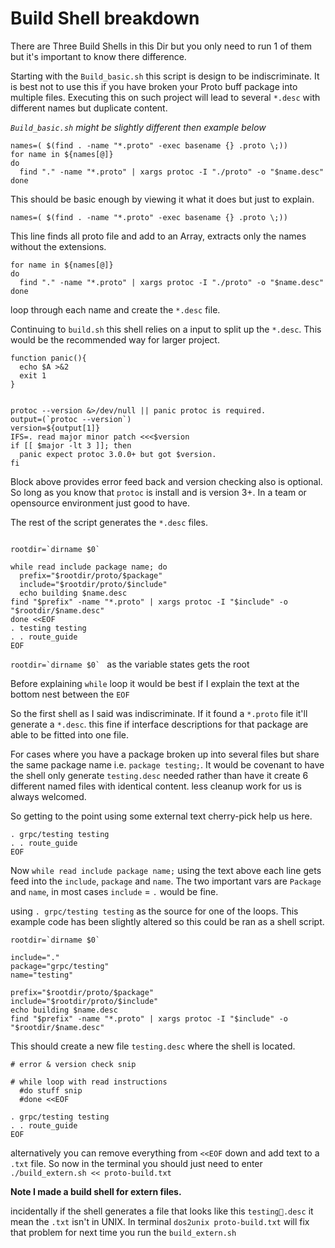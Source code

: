 # Build Shell breakdown

There are Three Build Shells in this Dir but you only need to run 1 of them but it's important to know there difference.

Starting with the `Build_basic.sh` this script is design to be indiscriminate. It is best not to use this if you have broken your Proto buff package into multiple files. Executing this on such project will lead to several `*.desc` with different names but duplicate content.

_`Build_basic.sh` might be slightly different then example below_

```
names=( $(find . -name "*.proto" -exec basename {} .proto \;))
for name in ${names[@]}
do
  find "." -name "*.proto" | xargs protoc -I "./proto" -o "$name.desc"
done
```

This should be basic enough by viewing it what it does but just to explain.

```
names=( $(find . -name "*.proto" -exec basename {} .proto \;))
```

This line finds all proto file and add to an Array, extracts only the names without the extensions.

```
for name in ${names[@]}
do
  find "." -name "*.proto" | xargs protoc -I "./proto" -o "$name.desc"
done
```

loop through each name and create the `*.desc` file.

Continuing to `build.sh` this shell relies on a input to split up the `*.desc`. This would be the recommended way for larger project.

```
function panic(){
  echo $A >&2
  exit 1
}


protoc --version &>/dev/null || panic protoc is required.
output=(`protoc --version`)
version=${output[1]}
IFS=. read major minor patch <<<$version
if [[ $major -lt 3 ]]; then
  panic expect protoc 3.0.0+ but got $version.
fi
```

Block above provides error feed back and version checking also is optional. So long as you know that `protoc` is install and is version 3+. In a team or opensource environment just good to have.

The rest of the script generates the `*.desc` files.

```

rootdir=`dirname $0`

while read include package name; do
  prefix="$rootdir/proto/$package"
  include="$rootdir/proto/$include"
  echo building $name.desc
find "$prefix" -name "*.proto" | xargs protoc -I "$include" -o "$rootdir/$name.desc"
done <<EOF
. testing testing
. . route_guide
EOF
```

``rootdir=`dirname $0` `` as the variable states gets the root

Before explaining `while` loop it would be best if I explain the text at the bottom nest between the `EOF`

So the first shell as I said was indiscriminate. If it found a `*.proto` file it'll generate a `*.desc`. this fine if interface descriptions for that package are able to be fitted into one file.

For cases where you have a package broken up into several files but share the same package name i.e. `package testing;`. It would be covenant to have the shell only generate `testing.desc` needed rather than have it create 6 different named files with identical content. less cleanup work for us is always welcomed.

So getting to the point using some external text cherry-pick help us here.

```
. grpc/testing testing
. . route_guide
EOF
```

Now `while read include package name;` using the text above each line gets feed into the `include`, `package` and `name`. The two important vars are `Package` and `name`, in most cases `include` = `.` would be fine.

using `. grpc/testing testing` as the source for one of the loops. This example code has been slightly altered so this could be ran as a shell script.

```
rootdir=`dirname $0`

include="."
package="grpc/testing"
name="testing"

prefix="$rootdir/proto/$package"
include="$rootdir/proto/$include"
echo building $name.desc
find "$prefix" -name "*.proto" | xargs protoc -I "$include" -o "$rootdir/$name.desc"
```

This should create a new file `testing.desc` where the shell is located.

```
# error & version check snip

# while loop with read instructions
  #do stuff snip
  #done <<EOF

. grpc/testing testing
. . route_guide
EOF
```

alternatively you can remove everything from `<<EOF` down and add text to a `.txt` file. So now in the terminal you should just need to enter `./build_extern.sh << proto-build.txt`

**Note I made a build shell for extern files.**

incidentally if the shell generates a file that looks like this `testing.desc` it mean the `.txt` isn't in UNIX. In terminal `dos2unix proto-build.txt` will fix that problem for next time you run the `build_extern.sh`
